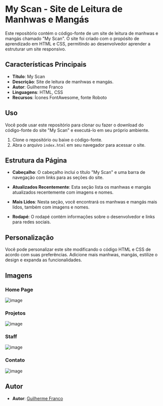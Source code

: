 # My Scan - Site de Leitura de Manhwas e Mangás

Este repositório contém o código-fonte de um site de leitura de manhwas e mangás chamado "My Scan". O site foi criado com o propósito de aprendizado em HTML e CSS, permitindo ao desenvolvedor aprender a estruturar um site responsivo.

## Características Principais

- **Título**: My Scan
- **Descrição**: Site de leitura de manhwas e mangás.
- **Autor**: Guilherme Franco
- **Linguagens**: HTML, CSS
- **Recursos**: Ícones FontAwesome, fonte Roboto

## Uso

Você pode usar este repositório para clonar ou fazer o download do código-fonte do site "My Scan" e executá-lo em seu próprio ambiente.

1. Clone o repositório ou baixe o código-fonte.
2. Abra o arquivo `index.html` em seu navegador para acessar o site.

## Estrutura da Página

- **Cabeçalho**: O cabeçalho inclui o título "My Scan" e uma barra de navegação com links para as seções do site.

- **Atualizados Recentemente**: Esta seção lista os manhwas e mangás atualizados recentemente com imagens e nomes.

- **Mais Lidos**: Nesta seção, você encontrará os manhwas e mangás mais lidos, também com imagens e nomes.

- **Rodapé**: O rodapé contém informações sobre o desenvolvedor e links para redes sociais.

## Personalização

Você pode personalizar este site modificando o código HTML e CSS de acordo com suas preferências. Adicione mais manhwas, mangás, estilize o design e expanda as funcionalidades.

## Imagens
### Home Page
![image](https://github.com/Guilhermwn/Portfolio_HTML/assets/32494940/33dec850-0b7c-4d30-8e18-e3326abbbaa6)

### Projetos
![image](https://github.com/Guilhermwn/Portfolio_HTML/assets/32494940/97216b47-2399-41f5-b6af-e7bad24e069b)

### Staff
![image](https://github.com/Guilhermwn/Portfolio_HTML/assets/32494940/4407cc25-8266-4281-96ec-35a9b683559a)

### Contato
![image](https://github.com/Guilhermwn/Portfolio_HTML/assets/32494940/a2e390b6-7127-4d17-91db-511e51f619a2)

## Autor

- **Autor**: [Guilherme Franco](https://github.com/Guilhermwn)
